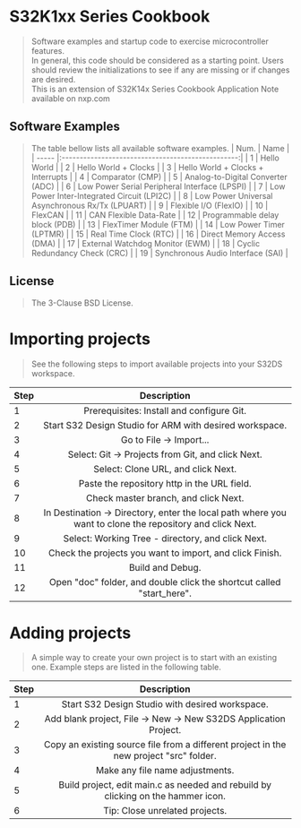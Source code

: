 # S32K1xx Series Cookbook
> Software examples and startup code to exercise microcontroller features.\
> In general, this code should be considered as a starting point. Users should review the initializations to see if any are missing or if changes are desired.\
> This is an extension of S32K14x Series Cookbook Application Note available on nxp.com

## Software Examples
> The table bellow lists all available software examples.
| Num.	| Name												|
| ----- |:-------------------------------------------------:| 
| 1 	| Hello World										|
| 2 	| Hello World + Clocks								|
| 3 	| Hello World + Clocks + Interrupts					|
| 4 	| Comparator (CMP)									|
| 5 	| Analog-to-Digital Converter (ADC)					|
| 6 	| Low Power Serial Peripheral Interface (LPSPI)		|
| 7 	| Low Power Inter-Integrated Circuit (LPI2C)		|
| 8 	| Low Power Universal Asynchronous Rx/Tx (LPUART)	|
| 9 	| Flexible I/O (FlexIO)								|
| 10 	| FlexCAN											|
| 11 	| CAN Flexible Data-Rate							|
| 12 	| Programmable delay block (PDB)					|
| 13 	| FlexTimer Module (FTM)							|
| 14 	| Low Power Timer (LPTMR)							|
| 15 	| Real Time Clock (RTC)								|
| 16 	| Direct Memory Access (DMA)						|
| 17 	| External Watchdog Monitor (EWM)					|
| 18 	| Cyclic Redundancy Check (CRC)						|
| 19	| Synchronous Audio Interface (SAI)					|

## License
> The 3-Clause BSD License.

# Importing projects
> See the following steps to import available projects into your S32DS workspace.

| Step	| Description  																								|
| ----- |:---------------------------------------------------------------------------------------------------------:| 
| 1 	| Prerequisites: Install and configure Git. 																|
| 2 	| Start S32 Design Studio for ARM with desired workspace. 													|
| 3 	| Go to File → Import... 																					|
| 4		| Select: Git → Projects from Git, and click Next. 															|
| 5		| Select: Clone URL, and click Next. 																		|
| 6		| Paste the repository http in the URL field.																|
| 7		| Check master branch, and click Next.																		|
| 8		| In Destination → Directory, enter the local path where you want to clone the repository and click Next.	|
| 9		| Select: Working Tree - directory, and click Next. 														|
| 10	| Check the projects you want to import, and click Finish. 													|
| 11	| Build and Debug. 																							|
| 12 	| Open "doc" folder, and double click the shortcut called "start_here". 									|

# Adding projects
> A simple way to create your own project is to start with an existing one. Example steps are listed in the following table.

| Step	| Description  																								|
| ----- |:---------------------------------------------------------------------------------------------------------:| 
| 1 	| Start S32 Design Studio with desired workspace. 															|
| 2 	| Add blank project, File → New → New S32DS Application Project.											|
| 3 	| Copy an existing source file from a different project in the new project "src" folder.					|
| 4 	| Make any file name adjustments.																			|
| 5 	| Build project, edit main.c as needed and rebuild by clicking on the hammer icon.							|
| 6 	| Tip: Close unrelated projects.																			|
